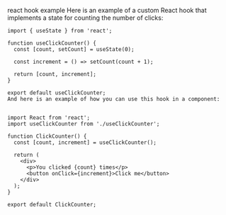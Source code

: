 react hook example
Here is an example of a custom React hook that implements a state for counting the number of clicks:

```
import { useState } from 'react';

function useClickCounter() {
  const [count, setCount] = useState(0);

  const increment = () => setCount(count + 1);

  return [count, increment];
}

export default useClickCounter;
And here is an example of how you can use this hook in a component:


import React from 'react';
import useClickCounter from './useClickCounter';

function ClickCounter() {
  const [count, increment] = useClickCounter();

  return (
    <div>
      <p>You clicked {count} times</p>
      <button onClick={increment}>Click me</button>
    </div>
  );
}

export default ClickCounter;